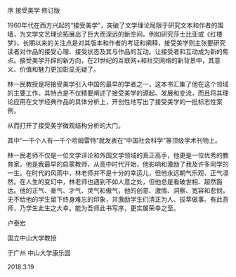 

序 接受美学 修订版

 1960年代在西方兴起的“接受美学”，突破了文学理论局限于研究文本和作者的围墙，为文学文艺理论拓展出了巨大而深远的新空间。例如研究莎士比亚或《红楼梦》，长期以来的关注点是对其版本和作者的考证和阐释，接受美学则主张要研究读者对作品的接受心理、接受状态及其与作品的互动。让接受者和互动成为新的焦点。接受美学开辟的新方向，在21世纪的互联网+和社交网络的新背景中，其意义、价值和魅力更加彰显无疑了。

 林一民教授是将接受美学引入中国的最早的学者之一，这本书汇集了他在这个领域的主要工作。其特点是不仅精要阐述了接受美学的源起、发展和变流，而且将其理论应用在文学经典作品的具体分析上，开创性地写出了接受美学的一批标志性案例，

从而打开了接受美学微观结构分析的大门。

其中“一千个人有一千个哈姆雷特”就发表在“中国社会科学”等顶级学术刊物上。

  


 林一民老师不仅是一位文学评论和外国文学领域的真正高手，他更是一位优秀的教育家。他是我最早的启蒙教师，从高中时代开始，他影响和激励了我及许多同学的一生。在时代的风雨中，林老师并不是十分的幸运儿，但他永远朝气乐观、正气凛然。在人生的变幻中，林老师也遇到不如人意之处，但他总是看破世相、超然豁达。他的正气、豪气、才气、灵气和傲气，他的创意、激情、洞察、宽容和悲悯，无不给他的学生留下终身难忘的印象，并激励学生们清正为人、拔萃做事。有此吾师，乃学生此生之大幸。能为吾师此书写序，更实属荣幸之至。

  


  


  


卢泰宏

国立中山大学教授

于广州 中山大学康乐园

2018.3.19

  


  


  


